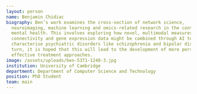 ```yaml
---
layout: person
name: Benjamin Chidiac
biography: Ben’s work examines the cross-section of network science,
  neuroimaging, machine learning and omics-related research in the context of
  mental health. This involves exploring how novel, multimodal measures of brain
  connectivity and gene expression data might be combined through AI to better
  characterise psychiatric disorders like schizophrenia and bipolar disorder. In
  turn, it is hoped that this will lead to the development of more personalised,
  effective treatment approaches.
image: /assets/uploads/ben-5371-1240-3.jpg
institution: University of Cambridge
department: Department of Computer Science and Technology
position: PhD Student
team: main
---
```


